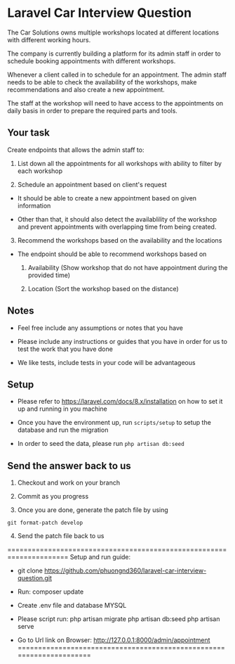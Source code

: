 # Laravel Car Interview Question

The Car Solutions owns multiple workshops located at different locations with different working hours.

The company is currently building a platform for its admin staff in order to schedule booking appointments with different workshops.

Whenever a client called in to schedule for an appointment. The admin staff needs to be able to check the availability of the workshops, make recommendations and also create a new appointment.

The staff at the workshop will need to have access to the appointments on daily basis in order to prepare the required parts and tools.

## Your task

Create endpoints that allows the admin staff to:

1. List down all the appointments for all workshops with ability to filter by each workshop

2. Schedule an appointment based on client's request

  - It should be able to create a new appointment based on given information

  - Other than that, it should also detect the availablility of the workshop and prevent appointments with overlapping time from being created.

3. Recommend the workshops based on the availability and the locations

  - The endpoint should be able to recommend workshops based on

    1. Availability (Show workshop that do not have appointment during the provided time)

    2. Location (Sort the workshop based on the distance)

## Notes

- Feel free include any assumptions or notes that you have

- Please include any instructions or guides that you have in order for us to test the work that you have done

- We like tests, include tests in your code will be advantageous

## Setup

- Please refer to https://laravel.com/docs/8.x/installation on how to set it up and running in you machine

- Once you have the environment up, run `scripts/setup` to setup the database and run the migration

- In order to seed the data, please run `php artisan db:seed`

## Send the answer back to us

1. Checkout and work on your branch

2. Commit as you progress

3. Once you are done, generate the patch file by using

```
git format-patch develop
```

4. Send the patch file back to us

=====================================================================
Setup and run guide:
- git clone https://github.com/phuongnd360/laravel-car-interview-question.git

- Run: composer update

- Create .env file and database MYSQL

- Please script run: 
    php artisan migrate 
    php artisan db:seed 
    php artisan serve 

- Go to Url link on Browser: http://127.0.0.1:8000/admin/appointment
=====================================================================
